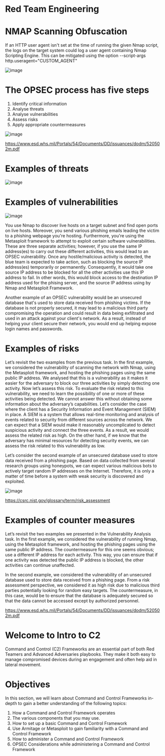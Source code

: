 # Red Team Engineering

# NMAP Scanning Obfuscation
If an HTTP user agent isn't set at the time of running the given Nmap script, the logs on the target system could log a user agent containing Nmap Scripting Engine. This can be mitigated using the option --script-args http.useragent="CUSTOM_AGENT"

![image](https://github.com/MirHassanRiaz/red-teaming-arsenal/assets/53171887/0b2ee5f9-ee05-4eb5-8c69-85ee34d34bd0)

# The OPSEC process has five steps

1. Identify critical information
2. Analyse threats
3. Analyse vulnerabilities
4. Assess risks
5. Apply appropriate countermeasures

![image](https://github.com/MirHassanRiaz/red-team-engineering/assets/53171887/855eb5fc-0351-441b-b9fc-e79033ed22e6)

https://www.esd.whs.mil/Portals/54/Documents/DD/issuances/dodm/520502m.pdf

# Examples of threats

![image](https://github.com/MirHassanRiaz/red-team-engineering/assets/53171887/e6ece97f-cd58-4efc-a592-ee8ee1e65eea)

# Examples of vulnerabilities

![image](https://github.com/MirHassanRiaz/red-team-engineering/assets/53171887/ffd7d8d5-47dc-4d44-9e5a-ad19f4df8152)

You use Nmap to discover live hosts on a target subnet and find open ports on live hosts. Moreover, you send various phishing emails leading the victim to a phishing webpage you're hosting. Furthermore, you're using the Metasploit framework to attempt to exploit certain software vulnerabilities. These are three separate activities; however, if you use the same IP address(es) to carry out these different activities, this would lead to an OPSEC vulnerability. Once any hostile/malicious activity is detected, the blue team is expected to take action, such as blocking the source IP address(es) temporarily or permanently. Consequently, it would take one source IP address to be blocked for all the other activities use this IP address to fail. In other words, this would block access to the destination IP address used for the phising server, and the source IP address using by Nmap and Metasploit Framework.

Another example of an OPSEC vulnerability would be an unsecured database that's used to store data received from phishing victims. If the database is not properly secured, it may lead to a malicious third party compromising the operation and could result in data being exfiltrated and used in an attack against your client's network. As a result, instead of helping your client secure their network, you would end up helping expose login names and passwords.

# Examples of risks

Let’s revisit the two examples from the previous task. In the first example, we considered the vulnerability of scanning the network with Nmap, using the Metasploit framework, and hosting the phishing pages using the same public IP address. We analysed that this is a vulnerability as it makes it easier for the adversary to block our three activities by simply detecting one activity. Now let’s assess this risk. To evaluate the risk related to this vulnerability, we need to learn the possibility of one or more of these activities being detected. We cannot answer this without obtaining some information about the adversary’s capabilities. Let’s consider the case where the client has a Security Information and Event Management (SIEM) in place. A SIEM is a system that allows real-time monitoring and analysis of events related to security from different sources across the network. We can expect that a SIEM would make it reasonably uncomplicated to detect suspicious activity and connect the three events. As a result, we would assess the related risk as high. On the other hand, if we know that the adversary has minimal resources for detecting security events, we can assess the risk related to this vulnerability as low.

Let’s consider the second example of an unsecured database used to store data received from a phishing page. Based on data collected from several research groups using honeypots, we can expect various malicious bots to actively target random IP addresses on the Internet. Therefore, it is only a matter of time before a system with weak security is discovered and exploited.

![image](https://github.com/MirHassanRiaz/red-team-engineering/assets/53171887/0c600932-192a-4c27-88ee-d9d35b390dcc)

https://csrc.nist.gov/glossary/term/risk_assessment

# Examples of counter measures

Let’s revisit the two examples we presented in the Vulnerability Analysis task. In the first example, we considered the vulnerability of running Nmap, using the Metasploit framework, and hosting the phishing pages using the same public IP address. The countermeasure for this one seems obvious; use a different IP address for each activity. This way, you can ensure that if one activity was detected the public IP address is blocked, the other activities can continue unaffected.

In the second example, we considered the vulnerability of an unsecured database used to store data received from a phishing page. From a risk assessment perspective, we considered it as high risk due to malicious third parties potentially looking for random easy targets. The countermeasure, in this case, would be to ensure that the database is adequately secured so that the data cannot be accessed except by authorized personnel.

https://www.esd.whs.mil/Portals/54/Documents/DD/issuances/dodm/520502m.pdf

# Welcome to Intro to C2 
Command and Control (C2) Frameworks are an essential part of both Red Teamers and Advanced Adversaries playbooks. They make it both easy to manage compromised devices during an engagement and often help aid in lateral movement.

# Objectives
In this section, we will learn about Command and Control Frameworks in-depth to gain a better understanding of the following topics:

1. How a Command and Control Framework operates
2. The various components that you may use.
3. How to set up a basic Command and Control Framework
4. Use Armitage or Metasploit to gain familiarity with a Command and Control Framework
5. How to administer a Command and Control Framework
6. OPSEC Considerations while administering a Command and Control Framework
